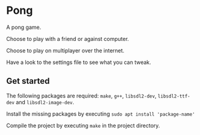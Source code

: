 # Pong

A pong game.

Choose to play with a friend or against computer.

Choose to play on multiplayer over the internet.

Have a look to the settings file to see what you can tweak.

## Get started

The following packages are required: `make`, `g++`, `libsdl2-dev`,
`libsdl2-ttf-dev` and `libsdl2-image-dev`.


Install the missing packages by executing `sudo apt install 'package-name'`


Compile the project by executing `make` in the project directory.

